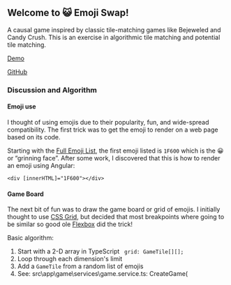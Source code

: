 ## Welcome to 😺 Emoji Swap!

A causal game inspired by classic tile-matching games like Bejeweled and Candy Crush. This is an exercise in algorithmic tile matching and potential tile matching.

[Demo](demo-0.1.0/)

[GitHub](https://github.com/daveteply/emoji-swap)

### Discussion and Algorithm

#### Emoji use

I thought of using emojis due to their popularity, fun, and wide-spread compatibility. The first trick was to get the emoji to render on a web page based on its code.

Starting with the [Full Emoji List](https://unicode.org/emoji/charts/full-emoji-list.html), the first emoji listed is `1F600` which is the 😀 or “grinning face”.  After some work, I discovered that this is how to render an emoji using Angular:

```
<div [innerHTML]="1F600"></div>
```

#### Game Board

The next bit of fun was to draw the game board or grid of emojis.  I initially thought to use [CSS Grid]( https://developer.mozilla.org/en-US/docs/Web/CSS/CSS_Grid_Layout), but decided that most breakpoints where going to be similar so good ole [Flexbox]( https://developer.mozilla.org/en-US/docs/Web/CSS/CSS_Flexible_Box_Layout/Basic_Concepts_of_Flexbox) did the trick!

Basic algorithm:
1.	Start with a 2-D array in TypeScript ` grid: GameTile[][];`
2.	Loop through each dimension's limit
3.	Add a `GameTile` from a random list of emojis
4.	See: src\app\game\services\game.service.ts: CreateGame(


<!-- You can use the [editor on GitHub](https://github.com/daveteply/emoji-swap/edit/gh-pages/index.md) to maintain and preview the content for your website in Markdown files.

Whenever you commit to this repository, GitHub Pages will run [Jekyll](https://jekyllrb.com/) to rebuild the pages in your site, from the content in your Markdown files.

### Markdown

Markdown is a lightweight and easy-to-use syntax for styling your writing. It includes conventions for

```markdown
Syntax highlighted code block

# Header 1

## Header 2

### Header 3

- Bulleted
- List

1. Numbered
2. List

**Bold** and _Italic_ and `Code` text

[Link](url) and ![Image](src)
```

For more details see [GitHub Flavored Markdown](https://guides.github.com/features/mastering-markdown/).

### Jekyll Themes

Your Pages site will use the layout and styles from the Jekyll theme you have selected in your [repository settings](https://github.com/daveteply/emoji-swap/settings). The name of this theme is saved in the Jekyll `_config.yml` configuration file.

### Support or Contact

Having trouble with Pages? Check out our [documentation](https://docs.github.com/categories/github-pages-basics/) or [contact support](https://github.com/contact) and we’ll help you sort it out. -->
